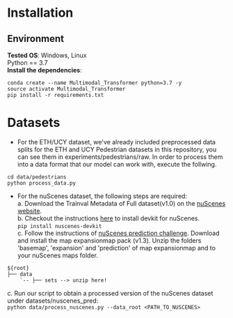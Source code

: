 # Installation
## Environment
**Tested OS**: Windows, Linux  
Python == 3.7  
**Install the dependencies**:   
```
conda create --name Multimodal_Transformer python=3.7 -y  
source activate Multimodal_Transformer  
pip install -r requirements.txt
```
# Datasets
* For the ETH/UCY dataset, we've already included preprocessed data splits for the ETH and UCY Pedestrian datasets in this repository, you can see them in experiments/pedestrians/raw. In order to process them into a data format that our model can work with, execute the follwing.
```
cd data/pedestrians
python process_data.py
```
* For the nuScenes dataset, the following steps are required:  
  a. Download the Trainval Metadata of Full dataset(v1.0) on the [nuScenes website](https://www.nuscenes.org/ "nuScenes").  
  b. Checkout the instructions [here](https://github.com/nutonomy/nuscenes-devkit "nuscenes-devkit") to install devkit for nuScenes.  
  `pip install nuscenes-devkit`   
  c. Follow the instructions of [nuScenes prediction challenge](https://www.nuscenes.org/prediction?externalData=all&mapData=all&modalities=Any "prediction challenge"). Download and install the map expansionmap pack    (v1.3). Unzip the folders 'basemap', 'expansion' and 'prediction' of map expansionmap and to your nuScenes maps folder.
```
${root}
├── data
    `-- ├── sets --> unzip here!
```
  c. Run our script to obtain a processed version of the nuScenes dataset under datasets/nuscenes_pred:  
    `python data/process_nuscenes.py --data_root <PATH_TO_NUSCENES>`
